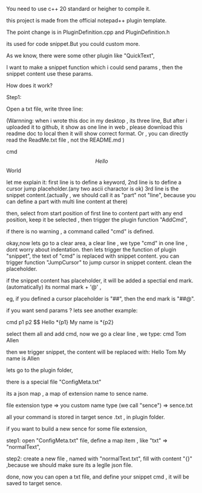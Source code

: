 You need to use c++ 20 standard or  heigher to compile it.


this project is made from the official notepad++ plugin template.

The point change is in PluginDefinition.cpp and PluginDefinition.h

its used for code snippet.But you could custom more.

As we know, there were some other plugin like "QuickText", 

I want to make a snippet function which i could send params ,
then the snippet content use these params.

How does it work?

Step1:

Open a txt file,
write three line:

(Warnning: when i wrote this doc in my desktop , its three line,
But after i uploaded it to github,
it show as one line in web , please download this readme doc to local
then it will show correct format.
Or , you can directly read the ReadMe.txt file , not the README.md
)

cmd
$$
Hello $$ World

let me explain it:
first line is to define a keyword,
2nd line is to define a cursor jump placeholder.(any two ascii charactor is ok)
3rd line is the snippet content.(actually , we should call it as "part" not "line",
because you can define a part with multi line content at there)

then, select from start position of first line  to content part with any end position,
keep it be selected , then trigger the plugin function "AddCmd",

if there is no warning , a command called "cmd" is defined.

okay,now lets go to a clear area, a clear line , 
we type "cmd" in one line , dont worry about indentation.
then lets trigger the function of plugin "snippet",
the text of "cmd" is replaced with snippet content.
you can trigger function "JumpCursor" to jump cursor in snippet content.
clean the placeholder.

if the snippet content has placeholder, it will be added a spectial end mark. (automatically)
its normal mark + '@' , 

eg, if you defined a cursor placeholder is "##",
then the end mark is "##@".


if you want send params ?
lets see another example:

cmd p1 p2
$$
Hello *{p1}
My name is *{p2}

select them all and add cmd,
now we go a clear line , 
we type:
cmd Tom Allen

then we trigger snippet,
the content will be replaced with:
Hello Tom
My name is Allen


lets go to the plugin folder,

there is a special file "ConfigMeta.txt"

its a json map , a map of extension name to sence name.

file extension type => you custom name type (we call "sence") => sence.txt

all your command is stored in target sence .txt , in plugin folder.


if you want to build a new sence for some file extension,

step1:
open "ConfigMeta.txt" file,
define a map item , like "txt" => "normalText",

step2:
create a new file , named with "normalText.txt",
fill with content "{}" ,because we should make sure its a leglle json file.

done,
now you can open a txt file,
and define your snippet cmd , it will be saved to target sence.
 












